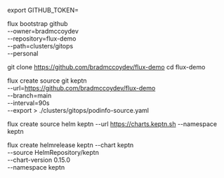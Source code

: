 
export GITHUB_TOKEN=

flux bootstrap github \
  --owner=bradmccoydev \
  --repository=flux-demo \
  --path=clusters/gitops \
  --personal

git clone https://github.com/bradmccoydev/flux-demo
cd flux-demo

flux create source git keptn \
  --url=https://github.com/bradmccoydev/flux-demo \
  --branch=main \
  --interval=90s \
  --export > ./clusters/gitops/podinfo-source.yaml

flux create source helm keptn --url https://charts.keptn.sh --namespace keptn

flux create helmrelease keptn --chart keptn \
  --source HelmRepository/keptn \
  --chart-version 0.15.0 \
  --namespace keptn